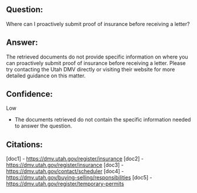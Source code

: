 ## Question:
Where can I proactively submit proof of insurance before receiving a letter?

## Answer:
The retrieved documents do not provide specific information on where you can proactively submit proof of insurance before receiving a letter. Please try contacting the Utah DMV directly or visiting their website for more detailed guidance on this matter.

## Confidence:
Low
- The documents retrieved do not contain the specific information needed to answer the question.

## Citations:
[doc1] - https://dmv.utah.gov/register/insurance
[doc2] - https://dmv.utah.gov/register/insurance
[doc3] - https://dmv.utah.gov/contact/scheduler
[doc4] - https://dmv.utah.gov/buying-selling/responsibilities
[doc5] - https://dmv.utah.gov/register/temporary-permits
